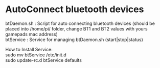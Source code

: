AutoConnect bluetooth devices
==============================

btDaemon.sh : Script for auto connecting bluetooth devices (should be placed into /home/pi/ folder, change BT1 and BT2 values with yours gamepads mac address)<br/>
btService : Service for managing btDaemon.sh (start|stop|status)<br/>

How to Install Service:<br/>
sudo mv btService /etc/init.d<br/>
sudo update-rc.d btService defaults<br/>
